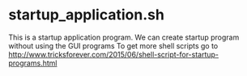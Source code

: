 # startup_application.sh
This is a startup application program. We can create startup program without using the GUI programs
To get more shell scripts go to http://www.tricksforever.com/2015/06/shell-script-for-startup-programs.html
